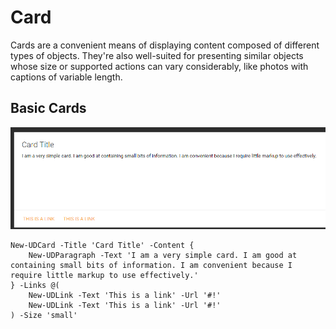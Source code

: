 # Card

Cards are a convenient means of displaying content composed of different types of objects. They're also well-suited for presenting similar objects whose size or supported actions can vary considerably, like photos with captions of variable length.

## Basic Cards

![](../../.gitbook/assets/basic-card.png)

```text
New-UDCard -Title 'Card Title' -Content {
    New-UDParagraph -Text 'I am a very simple card. I am good at containing small bits of information. I am convenient because I require little markup to use effectively.'
} -Links @(
    New-UDLink -Text 'This is a link' -Url '#!'
    New-UDLink -Text 'This is a link' -Url '#!'
) -Size 'small'
```

